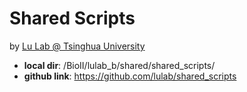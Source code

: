 # Shared Scripts

by [Lu Lab @ Tsinghua University](http://bioinfo.life.tsinghua.edu.cn)

* **local dir**: /BioII/lulab_b/shared/shared_scripts/
* **github link**: https://github.com/lulab/shared_scripts

